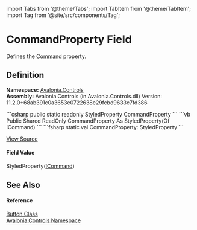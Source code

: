 import Tabs from '@theme/Tabs'; 
import TabItem from '@theme/TabItem'; 
import Tag from '@site/src/components/Tag'; 

# CommandProperty Field


Defines the <a href="P_Avalonia_Controls_Button_Command">Command</a> property.



## Definition
**Namespace:** <a href="N_Avalonia_Controls">Avalonia.Controls</a>  
**Assembly:** Avalonia.Controls (in Avalonia.Controls.dll) Version: 11.2.0+68ab391c0a3653e0722638e29fcbd9633c7fd386

<Tabs groupId="api-code-preview">
<TabItem value="csharp" label="C#">
```csharp
public static readonly StyledProperty<ICommand?> CommandProperty
```
</TabItem>
<TabItem value="vb" label="VB">
```vb
Public Shared ReadOnly CommandProperty As StyledProperty(Of ICommand)
```
</TabItem>
<TabItem value="fsharp" label="F#">
```fsharp
static val CommandProperty: StyledProperty<ICommand>
```
</TabItem>
</Tabs>



<a href="https://github.com/AvaloniaUI/Avalonia/tree/master/srcAvalonia.Controls/Button.cs" title="View the source code">View Source</a>



#### Field Value
StyledProperty(<a href="https://learn.microsoft.com/dotnet/api/system.windows.input.icommand" target="_blank" rel="noopener noreferrer">ICommand</a>)

## See Also


#### Reference
<a href="T_Avalonia_Controls_Button">Button Class</a>  
<a href="N_Avalonia_Controls">Avalonia.Controls Namespace</a>  
